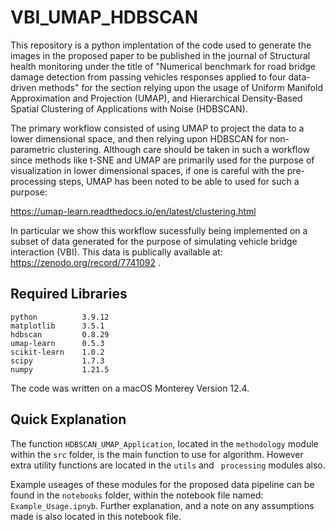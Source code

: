 # VBI_UMAP_HDBSCAN

This repository is a python implentation of the code used to generate the images in the proposed paper to be published in the journal of Structural health monitoring under the title of "Numerical benchmark for road bridge damage detection from passing vehicles responses applied to four data-driven methods" for the section relying upon the usage of Uniform Manifold Approximation and Projection (UMAP), and Hierarchical Density-Based Spatial Clustering of Applications with Noise (HDBSCAN). 

The primary workflow consisted of using UMAP to project the data to a lower dimensional space, and then relying upon HDBSCAN for non-parametric clustering. Although care should be taken in such a workflow since methods like t-SNE and UMAP are primarily used for the purpose of visualization in lower dimensional spaces, if one is careful with the pre-processing steps, UMAP has been noted to be able to used for such a purpose:

https://umap-learn.readthedocs.io/en/latest/clustering.html

In particular we show this workflow sucessfully being implemented on a subset of data generated for the purpose of simulating vehicle bridge interaction (VBI). This data is publically available at: https://zenodo.org/record/7741092 .

## Required Libraries

```
python          3.9.12
matplotlib      3.5.1
hdbscan         0.8.29
umap-learn      0.5.3           
scikit-learn    1.0.2
scipy           1.7.3
numpy           1.21.5
```

The code was written on a macOS Monterey Version 12.4.

## Quick Explanation

The function ```HDBSCAN_UMAP_Application```, located in the ```methodology``` module within the ```src``` folder, is the main function to use for algorithm. However extra utility functions are located in the ```utils``` and ``` processing``` modules also.

Example useages of these modules for the proposed data pipeline can be found in the ```notebooks``` folder, within the notebook file named: ```Example_Usage.ipnyb```. Further explanation, and a note on any assumptions made is also located in this notebook file.



